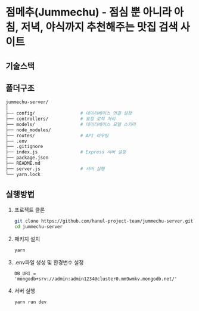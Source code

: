 # 점메추(Jummechu) - 점심 뿐 아니라 아침, 저녁, 야식까지 추천해주는 맛집 검색 사이트

## 기술스택

## 폴더구조
```bash
jummechu-server/
│
├── config/                 # 데이터베이스 연결 설정
├── controllers/            # 요청 로직 처리
├── models/                 # 데이터베이스 모델 스키마
├── node_modules/
├── routes/                 # API 라우팅
├── .env                    
├── .gitignore
├── index.js                # Express 서버 설정
├── package.json
├── README.md
├── server.js               # 서버 실행
└── yarn.lock
```
## 실행방법
1. 프로젝트 클론
    ```bash
    git clone https://github.com/hanul-project-team/jummechu-server.git
    cd jummechu-server
    ```
2. 패키지 설치
    ```bash
    yarn
    ``` 
3. .env파일 생성 및 환경변수 설정
    ```env
    DB_URI = 'mongodb+srv://admin:admin1234@cluster0.mm9wmkv.mongodb.net/'
    ```
4. 서버 실행
    ```bash
    yarn run dev
    ```